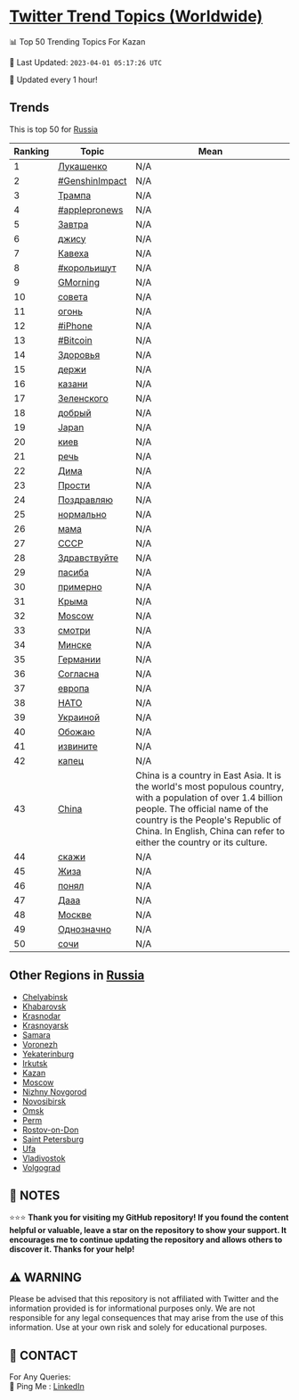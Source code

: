 [Twitter Trend Topics (Worldwide)](https://github.com/ErcinDedeoglu/Twitter-Trend-Topics)
==========


📊 Top 50 Trending Topics For Kazan

📆 Last Updated: `2023-04-01 05:17:26 UTC`

🔧 Updated every 1 hour!


## Trends

This is top 50 for [Russia](</Russia>)

| Ranking | Topic | Mean |
| ------- | ------------ | ------------ |
| 1 | [Лукашенко](http://twitter.com/search?q=%d0%9b%d1%83%d0%ba%d0%b0%d1%88%d0%b5%d0%bd%d0%ba%d0%be) | N/A |
| 2 | [#GenshinImpact](http://twitter.com/search?q=%23GenshinImpact) | N/A |
| 3 | [Трампа](http://twitter.com/search?q=%d0%a2%d1%80%d0%b0%d0%bc%d0%bf%d0%b0) | N/A |
| 4 | [#applepronews](http://twitter.com/search?q=%23applepronews) | N/A |
| 5 | [Завтра](http://twitter.com/search?q=%d0%97%d0%b0%d0%b2%d1%82%d1%80%d0%b0) | N/A |
| 6 | [джису](http://twitter.com/search?q=%d0%b4%d0%b6%d0%b8%d1%81%d1%83) | N/A |
| 7 | [Кавеха](http://twitter.com/search?q=%d0%9a%d0%b0%d0%b2%d0%b5%d1%85%d0%b0) | N/A |
| 8 | [#корольишут](http://twitter.com/search?q=%23%d0%ba%d0%be%d1%80%d0%be%d0%bb%d1%8c%d0%b8%d1%88%d1%83%d1%82) | N/A |
| 9 | [GMorning](http://twitter.com/search?q=GMorning) | N/A |
| 10 | [совета](http://twitter.com/search?q=%d1%81%d0%be%d0%b2%d0%b5%d1%82%d0%b0) | N/A |
| 11 | [огонь](http://twitter.com/search?q=%d0%be%d0%b3%d0%be%d0%bd%d1%8c) | N/A |
| 12 | [#iPhone](http://twitter.com/search?q=%23iPhone) | N/A |
| 13 | [#Bitcoin](http://twitter.com/search?q=%23Bitcoin) | N/A |
| 14 | [Здоровья](http://twitter.com/search?q=%d0%97%d0%b4%d0%be%d1%80%d0%be%d0%b2%d1%8c%d1%8f) | N/A |
| 15 | [держи](http://twitter.com/search?q=%d0%b4%d0%b5%d1%80%d0%b6%d0%b8) | N/A |
| 16 | [казани](http://twitter.com/search?q=%d0%ba%d0%b0%d0%b7%d0%b0%d0%bd%d0%b8) | N/A |
| 17 | [Зеленского](http://twitter.com/search?q=%d0%97%d0%b5%d0%bb%d0%b5%d0%bd%d1%81%d0%ba%d0%be%d0%b3%d0%be) | N/A |
| 18 | [добрый](http://twitter.com/search?q=%d0%b4%d0%be%d0%b1%d1%80%d1%8b%d0%b9) | N/A |
| 19 | [Japan](http://twitter.com/search?q=Japan) | N/A |
| 20 | [киев](http://twitter.com/search?q=%d0%ba%d0%b8%d0%b5%d0%b2) | N/A |
| 21 | [речь](http://twitter.com/search?q=%d1%80%d0%b5%d1%87%d1%8c) | N/A |
| 22 | [Дима](http://twitter.com/search?q=%d0%94%d0%b8%d0%bc%d0%b0) | N/A |
| 23 | [Прости](http://twitter.com/search?q=%d0%9f%d1%80%d0%be%d1%81%d1%82%d0%b8) | N/A |
| 24 | [Поздравляю](http://twitter.com/search?q=%d0%9f%d0%be%d0%b7%d0%b4%d1%80%d0%b0%d0%b2%d0%bb%d1%8f%d1%8e) | N/A |
| 25 | [нормально](http://twitter.com/search?q=%d0%bd%d0%be%d1%80%d0%bc%d0%b0%d0%bb%d1%8c%d0%bd%d0%be) | N/A |
| 26 | [мама](http://twitter.com/search?q=%d0%bc%d0%b0%d0%bc%d0%b0) | N/A |
| 27 | [СССР](http://twitter.com/search?q=%d0%a1%d0%a1%d0%a1%d0%a0) | N/A |
| 28 | [Здравствуйте](http://twitter.com/search?q=%d0%97%d0%b4%d1%80%d0%b0%d0%b2%d1%81%d1%82%d0%b2%d1%83%d0%b9%d1%82%d0%b5) | N/A |
| 29 | [пасиба](http://twitter.com/search?q=%d0%bf%d0%b0%d1%81%d0%b8%d0%b1%d0%b0) | N/A |
| 30 | [примерно](http://twitter.com/search?q=%d0%bf%d1%80%d0%b8%d0%bc%d0%b5%d1%80%d0%bd%d0%be) | N/A |
| 31 | [Крыма](http://twitter.com/search?q=%d0%9a%d1%80%d1%8b%d0%bc%d0%b0) | N/A |
| 32 | [Moscow](http://twitter.com/search?q=Moscow) | N/A |
| 33 | [смотри](http://twitter.com/search?q=%d1%81%d0%bc%d0%be%d1%82%d1%80%d0%b8) | N/A |
| 34 | [Минске](http://twitter.com/search?q=%d0%9c%d0%b8%d0%bd%d1%81%d0%ba%d0%b5) | N/A |
| 35 | [Германии](http://twitter.com/search?q=%d0%93%d0%b5%d1%80%d0%bc%d0%b0%d0%bd%d0%b8%d0%b8) | N/A |
| 36 | [Согласна](http://twitter.com/search?q=%d0%a1%d0%be%d0%b3%d0%bb%d0%b0%d1%81%d0%bd%d0%b0) | N/A |
| 37 | [европа](http://twitter.com/search?q=%d0%b5%d0%b2%d1%80%d0%be%d0%bf%d0%b0) | N/A |
| 38 | [НАТО](http://twitter.com/search?q=%d0%9d%d0%90%d0%a2%d0%9e) | N/A |
| 39 | [Украиной](http://twitter.com/search?q=%d0%a3%d0%ba%d1%80%d0%b0%d0%b8%d0%bd%d0%be%d0%b9) | N/A |
| 40 | [Обожаю](http://twitter.com/search?q=%d0%9e%d0%b1%d0%be%d0%b6%d0%b0%d1%8e) | N/A |
| 41 | [извините](http://twitter.com/search?q=%d0%b8%d0%b7%d0%b2%d0%b8%d0%bd%d0%b8%d1%82%d0%b5) | N/A |
| 42 | [капец](http://twitter.com/search?q=%d0%ba%d0%b0%d0%bf%d0%b5%d1%86) | N/A |
| 43 | [China](http://twitter.com/search?q=China) | China is a country in East Asia. It is the world's most populous country, with a population of over 1.4 billion people. The official name of the country is the People's Republic of China. In English, China can refer to either the country or its culture. |
| 44 | [скажи](http://twitter.com/search?q=%d1%81%d0%ba%d0%b0%d0%b6%d0%b8) | N/A |
| 45 | [Жиза](http://twitter.com/search?q=%d0%96%d0%b8%d0%b7%d0%b0) | N/A |
| 46 | [понял](http://twitter.com/search?q=%d0%bf%d0%be%d0%bd%d1%8f%d0%bb) | N/A |
| 47 | [Дааа](http://twitter.com/search?q=%d0%94%d0%b0%d0%b0%d0%b0) | N/A |
| 48 | [Москве](http://twitter.com/search?q=%d0%9c%d0%be%d1%81%d0%ba%d0%b2%d0%b5) | N/A |
| 49 | [Однозначно](http://twitter.com/search?q=%d0%9e%d0%b4%d0%bd%d0%be%d0%b7%d0%bd%d0%b0%d1%87%d0%bd%d0%be) | N/A |
| 50 | [сочи](http://twitter.com/search?q=%d1%81%d0%be%d1%87%d0%b8) | N/A |



## Other Regions in [Russia](</Russia>)

* [Chelyabinsk](</Russia/Chelyabinsk.md>)
* [Khabarovsk](</Russia/Khabarovsk.md>)
* [Krasnodar](</Russia/Krasnodar.md>)
* [Krasnoyarsk](</Russia/Krasnoyarsk.md>)
* [Samara](</Russia/Samara.md>)
* [Voronezh](</Russia/Voronezh.md>)
* [Yekaterinburg](</Russia/Yekaterinburg.md>)
* [Irkutsk](</Russia/Irkutsk.md>)
* [Kazan](</Russia/Kazan.md>)
* [Moscow](</Russia/Moscow.md>)
* [Nizhny Novgorod](</Russia/Nizhny Novgorod.md>)
* [Novosibirsk](</Russia/Novosibirsk.md>)
* [Omsk](</Russia/Omsk.md>)
* [Perm](</Russia/Perm.md>)
* [Rostov-on-Don](</Russia/Rostov-on-Don.md>)
* [Saint Petersburg](</Russia/Saint Petersburg.md>)
* [Ufa](</Russia/Ufa.md>)
* [Vladivostok](</Russia/Vladivostok.md>)
* [Volgograd](</Russia/Volgograd.md>)



## 📝 NOTES

⭐⭐⭐ **Thank you for visiting my GitHub repository! If you found the content helpful or valuable, leave a star on the repository to show your support. It encourages me to continue updating the repository and allows others to discover it. Thanks for your help!**


## ⚠️ WARNING

Please be advised that this repository is not affiliated with Twitter and the information provided is for informational purposes only. We are not responsible for any legal consequences that may arise from the use of this information. Use at your own risk and solely for educational purposes.


## 📨 CONTACT

 For Any Queries:  
            🏓 Ping Me : [LinkedIn](https://www.linkedin.com/in/ercindedeoglu/)
